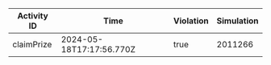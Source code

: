 | Activity ID | Time | Violation | Simulation |
| --- | --- | --- | --- |
| claimPrize | 2024-05-18T17:17:56.770Z | true | 2011266 |
